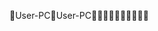 User-PC                                               U s e r - P C                                                                                   